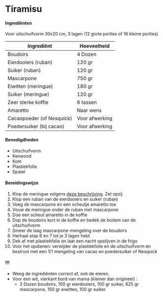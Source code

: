 # Tiramisu

#### Ingrediënten

Voor uitschuifvorm 30x20 cm, 3 lagen (12 grote porties of 16 kleine porties)

| Ingrediënt                | Hoeveelheid    |
| ------------------------- | -------------- |
| Boudoirs                  | 4 Dozen        |
| Eierdooiers (ruban)       | 120 gr         |
| Suiker (ruban)            | 120 gr         |
| Mascarpone                | 750 gr         |
| Eiwitten (meringue)       | 180 gr         |
| Suiker (meringue)         | 120 gr         |
| Zeer sterke koffie        | 6 tassen       |
| Amaretto                  | Naar wens      |
| Cacaopoeder (of Nesquick) | Voor afwerking |
| Poedersuiker (bij cacao)  | Voor afwerking |

#### Benodigdheden

- Uitschuifvorm
- Kenwood
- Kom
- Plastiekfolie
- Spatel

#### Bereidingswijze

1. Klop de meringue volgens [deze beschrijving](https://github.com/Simon-De-Wilde/Recepten/blob/master/Meringue.md). Zet opzij
2. Klop een ruban van de eierdooiers en suiker (ruban)
3. Voeg de mascarpone en een scheutje amaretto toe
4. Vouw de meringue onder de ruban met mascarpone
5. Doe een scheut amaretto in de koffie
6. Dop de boudoirs kort in de koffie en bedek de bodem van de uitschuifvorm
7. Smeer de laag mascarpone-mengeling over de boudoirs
8. Herhaal stap 6 en 7 tot je 3 lagen hebt
9. Dek af met plastiekfolie en laat een nacht opstijven in de frigo
10. Voor het opdienen: verwijder de plastiekfolie en de uitschuifvorm en bestrooi met een 1/1 mengeling van cacao en poedersuiker of Nesquick

#### !!!

- Weeg de ingrediënten correct af, ook de eieren.
- Voor een wit, vierkant bord van mama (kleiner dan origineel) :
	- 3 Dozen boudoirs, 100 gr eierdooiers, 100 gr suiker, 625 gr mascarpone, 150 gr eiwitten, 100 gr suiker
